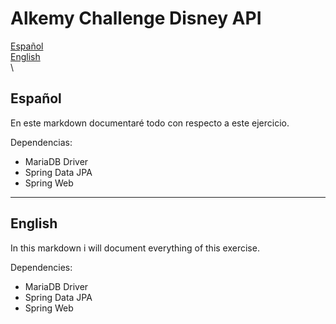 # Alkemy Challenge Disney API

[Español](##Español)\
[English](##English)
\
\
 ## Español

En este markdown documentaré todo con respecto a este ejercicio.

Dependencias:
- MariaDB Driver 
- Spring Data JPA 
- Spring Web


---

 ## English

In this markdown i will document everything of this exercise.

Dependencies:
- MariaDB Driver 
- Spring Data JPA 
- Spring Web
